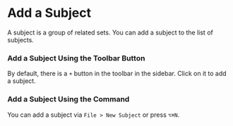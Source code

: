 # Add a Subject

A subject is a group of related sets. You can add a subject to the list of subjects.

### Add a Subject Using the Toolbar Button

By default, there is a `+` button in the toolbar in the sidebar. Click on it to add a subject.

### Add a Subject Using the Command

You can add a subject via `File > New Subject` or press `⌥⌘N`.